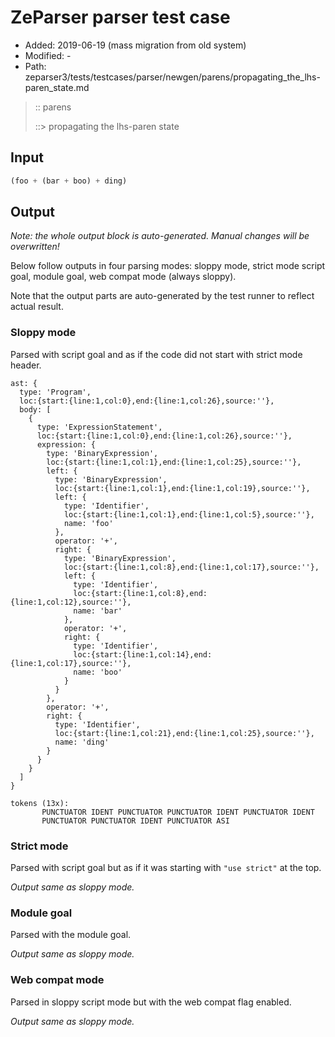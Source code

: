 # ZeParser parser test case

- Added: 2019-06-19 (mass migration from old system)
- Modified: -
- Path: zeparser3/tests/testcases/parser/newgen/parens/propagating_the_lhs-paren_state.md

> :: parens
>
> ::> propagating the lhs-paren state

## Input

`````js
(foo + (bar + boo) + ding)
`````

## Output

_Note: the whole output block is auto-generated. Manual changes will be overwritten!_

Below follow outputs in four parsing modes: sloppy mode, strict mode script goal, module goal, web compat mode (always sloppy).

Note that the output parts are auto-generated by the test runner to reflect actual result.

### Sloppy mode

Parsed with script goal and as if the code did not start with strict mode header.

`````
ast: {
  type: 'Program',
  loc:{start:{line:1,col:0},end:{line:1,col:26},source:''},
  body: [
    {
      type: 'ExpressionStatement',
      loc:{start:{line:1,col:0},end:{line:1,col:26},source:''},
      expression: {
        type: 'BinaryExpression',
        loc:{start:{line:1,col:1},end:{line:1,col:25},source:''},
        left: {
          type: 'BinaryExpression',
          loc:{start:{line:1,col:1},end:{line:1,col:19},source:''},
          left: {
            type: 'Identifier',
            loc:{start:{line:1,col:1},end:{line:1,col:5},source:''},
            name: 'foo'
          },
          operator: '+',
          right: {
            type: 'BinaryExpression',
            loc:{start:{line:1,col:8},end:{line:1,col:17},source:''},
            left: {
              type: 'Identifier',
              loc:{start:{line:1,col:8},end:{line:1,col:12},source:''},
              name: 'bar'
            },
            operator: '+',
            right: {
              type: 'Identifier',
              loc:{start:{line:1,col:14},end:{line:1,col:17},source:''},
              name: 'boo'
            }
          }
        },
        operator: '+',
        right: {
          type: 'Identifier',
          loc:{start:{line:1,col:21},end:{line:1,col:25},source:''},
          name: 'ding'
        }
      }
    }
  ]
}

tokens (13x):
       PUNCTUATOR IDENT PUNCTUATOR PUNCTUATOR IDENT PUNCTUATOR IDENT
       PUNCTUATOR PUNCTUATOR IDENT PUNCTUATOR ASI
`````

### Strict mode

Parsed with script goal but as if it was starting with `"use strict"` at the top.

_Output same as sloppy mode._

### Module goal

Parsed with the module goal.

_Output same as sloppy mode._

### Web compat mode

Parsed in sloppy script mode but with the web compat flag enabled.

_Output same as sloppy mode._
